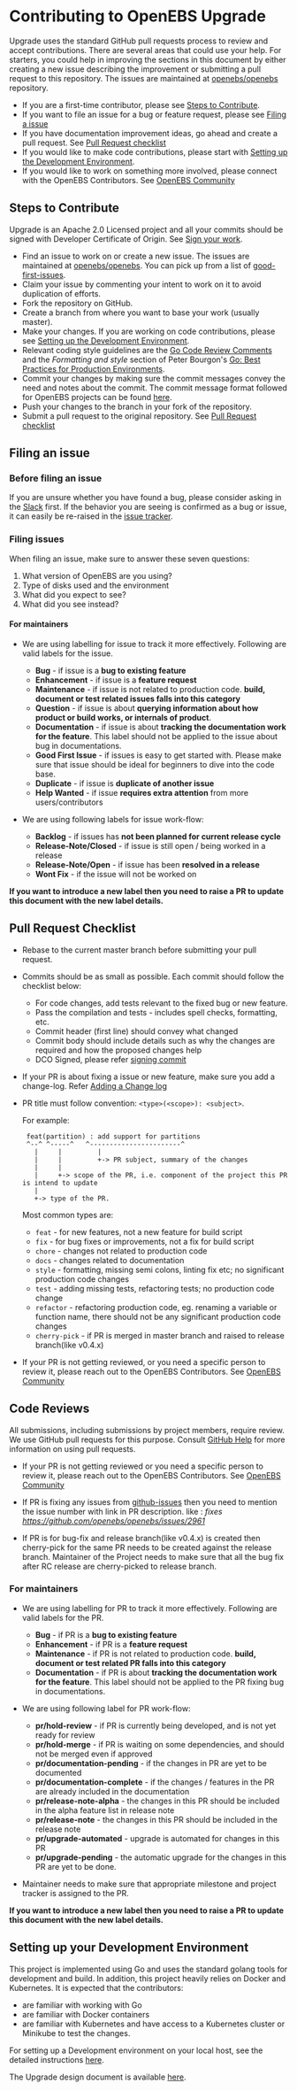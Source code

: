 # Contributing to OpenEBS Upgrade

Upgrade uses the standard GitHub pull requests process to review and accept contributions.  There are several areas that could use your help. For starters, you could help in improving the sections in this document by either creating a new issue describing the improvement or submitting a pull request to this repository. The issues are maintained at [openebs/openebs](https://github.com/openebs/openebs/issues?q=is%3Aissue+is%3Aopen+label%3AUpgrade) repository.

* If you are a first-time contributor, please see [Steps to Contribute](#steps-to-contribute).
* If you want to file an issue for a bug or feature request, please see [Filing a issue](#filing-an-issue)
* If you have documentation improvement ideas, go ahead and create a pull request. See [Pull Request checklist](#pull-request-checklist)
* If you would like to make code contributions, please start with [Setting up the Development Environment](#setting-up-your-development-environment).
* If you would like to work on something more involved, please connect with the OpenEBS Contributors. See [OpenEBS Community](https://github.com/openebs/openebs/tree/master/community)

## Steps to Contribute

Upgrade is an Apache 2.0 Licensed project and all your commits should be signed with Developer Certificate of Origin. See [Sign your work](#sign-your-work). 

* Find an issue to work on or create a new issue. The issues are maintained at [openebs/openebs](https://github.com/openebs/openebs/issues?q=is%3Aissue+is%3Aopen+label%3AUpgrade). You can pick up from a list of [good-first-issues](https://github.com/openebs/upgrade/labels/good%20first%20issue).
* Claim your issue by commenting your intent to work on it to avoid duplication of efforts. 
* Fork the repository on GitHub.
* Create a branch from where you want to base your work (usually master).
* Make your changes. If you are working on code contributions, please see [Setting up the Development Environment](#setting-up-your-development-environment).
* Relevant coding style guidelines are the [Go Code Review Comments](https://code.google.com/p/go-wiki/wiki/CodeReviewComments) and the _Formatting and style_ section of Peter Bourgon's [Go: Best Practices for Production Environments](http://peter.bourgon.org/go-in-production/#formatting-and-style).
* Commit your changes by making sure the commit messages convey the need and notes about the commit. The commit message format followed for OpenEBS projects can be found [here](https://github.com/openebs/openebs/blob/master/contribute/git-commit-message.md).
* Push your changes to the branch in your fork of the repository.
* Submit a pull request to the original repository. See [Pull Request checklist](#pull-request-checklist)

## Filing an issue
### Before filing an issue

If you are unsure whether you have found a bug, please consider asking in the [Slack](https://kubernetes.slack.com/messages/openebs) first. If
the behavior you are seeing is confirmed as a bug or issue, it can easily be re-raised in the [issue tracker](https://github.com/openebs/openebs/issues).

### Filing issues

When filing an issue, make sure to answer these seven questions:

1. What version of OpenEBS are you using?
2. Type of disks used and the environment
3. What did you expect to see?
4. What did you see instead?

#### For maintainers
* We are using labelling for issue to track it more effectively. Following are valid labels for the issue.
   - **Bug** - if issue is a **bug to existing feature**
   - **Enhancement** - if issue is a **feature request**
   - **Maintenance**  - if issue is not related to production code. **build, document or test related issues falls into this category**
   - **Question** - if issue is about **querying information about how product or build works, or internals of product**.
   - **Documentation** - if issue is about **tracking the documentation work for the feature**. This label should not be applied to the issue about bug in documentations.
   - **Good First Issue** - if issues is easy to get started with. Please make sure that issue should be ideal for beginners to dive into the code base.
   - **Duplicate** - if issue is **duplicate of another issue**
   - **Help Wanted** - if issue **requires extra attention** from more users/contributors

* We are using following labels for issue work-flow:
   - **Backlog** - if issues has **not been planned for current release cycle**
   - **Release-Note/Closed** - if issue is still open / being worked in a release
   - **Release-Note/Open** - if issue has been **resolved in a release**
   - **Wont Fix** - if the issue will not be worked on
   
**If you want to introduce a new label then you need to raise a PR to update this document with the new label details.**

## Pull Request Checklist
* Rebase to the current master branch before submitting your pull request.
* Commits should be as small as possible. Each commit should follow the checklist below:
  - For code changes, add tests relevant to the fixed bug or new feature.
  - Pass the compilation and tests - includes spell checks, formatting, etc.
  - Commit header (first line) should convey what changed
  - Commit body should include details such as why the changes are required and how the proposed changes help
  - DCO Signed, please refer [signing commit](code-standard.md/sign-your-commits) 
* If your PR is about fixing a issue or new feature, make sure you add a change-log. Refer [Adding a Change log](code-standard.md/adding-a-changelog)
* PR title must follow convention: `<type>(<scope>): <subject>`.

  For example:
  ```
   feat(partition) : add support for partitions
   ^--^ ^-----^   ^-----------------------^
     |     |         |
     |     |         +-> PR subject, summary of the changes
     |     |
     |     +-> scope of the PR, i.e. component of the project this PR is intend to update
     |
     +-> type of the PR.
  ```

    Most common types are:
    * `feat`        - for new features, not a new feature for build script
    * `fix`         - for bug fixes or improvements, not a fix for build script
    * `chore`       - changes not related to production code
    * `docs`        - changes related to documentation
    * `style`       - formatting, missing semi colons, linting fix etc; no significant production code changes
    * `test`        - adding missing tests, refactoring tests; no production code change
    * `refactor`    - refactoring production code, eg. renaming a variable or function name, there should not be any significant production code changes
    * `cherry-pick` - if PR is merged in master branch and raised to release branch(like v0.4.x)

* If your PR is not getting reviewed, or you need a specific person to review it, please reach out to the OpenEBS Contributors. See [OpenEBS Community](https://github.com/openebs/openebs/tree/master/community)

## Code Reviews
All submissions, including submissions by project members, require review. We use GitHub pull requests for this purpose. Consult [GitHub Help](https://help.github.com/en/github/collaborating-with-issues-and-pull-requests/about-pull-requests) for more information on using pull requests.

* If your PR is not getting reviewed or you need a specific person to review it, please reach out to the OpenEBS Contributors. See [OpenEBS Community](https://github.com/openebs/openebs/tree/master/community)

* If PR is fixing any issues from [github-issues](https://github.com/openebs/openebs/issues) then you need to mention the issue number with link in PR description. like : _fixes https://github.com/openebs/openebs/issues/2961_

* If PR is for bug-fix and release branch(like v0.4.x) is created then cherry-pick for the same PR needs to be created against the release branch. Maintainer of the Project needs to make sure that all the bug fix after RC release are cherry-picked to release branch.

### For maintainers
* We are using labelling for PR to track it more effectively. Following are valid labels for the PR.
   - **Bug** - if PR is a **bug to existing feature**
   - **Enhancement** - if PR is a **feature request**
   - **Maintenance**  - if PR is not related to production code. **build, document or test related PR falls into this category**
   - **Documentation** - if PR is about **tracking the documentation work for the feature**. This label should not be applied to the PR fixing bug in documentations.

* We are using following label for PR work-flow:
   - **pr/hold-review** - if PR is currently being developed, and is not yet ready for review
   - **pr/hold-merge** - if PR is waiting on some dependencies, and should not be merged even if approved
   - **pr/documentation-pending** - if the changes in PR are yet to be documented
   - **pr/documentation-complete** - if the changes / features in the PR are already included in the documentation
   - **pr/release-note-alpha** - the changes in this PR should be included in the alpha feature list in release note
   - **pr/release-note** - the changes in this PR should be included in the release note
   - **pr/upgrade-automated** - upgrade is automated for changes in this PR
   - **pr/upgrade-pending** - the automatic upgrade for the changes in this PR are yet to be done.

* Maintainer needs to make sure that appropriate milestone and project tracker is assigned to the PR.

**If you want to introduce a new label then you need to raise a PR to update this document with the new label details.**

## Setting up your Development Environment

This project is implemented using Go and uses the standard golang tools for development and build. In addition, this project heavily relies on Docker and Kubernetes. It is expected that the contributors:
- are familiar with working with Go
- are familiar with Docker containers
- are familiar with Kubernetes and have access to a Kubernetes cluster or Minikube to test the changes.

For setting up a Development environment on your local host, see the detailed instructions [here](./BUILD.md).

The Upgrade design document is available [here](./docs/design.md).

